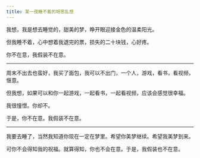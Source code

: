 ```yaml
---
title: 某一夜睡不着的胡思乱想
---
```


​​我想，我是想去睡觉的，甜美的梦，睁开眼迎接金色的温柔阳光。

但我睡不着，心中想着我退完的票，损失的二十块钱，心好疼。

你不在意，我假装不在意。

---

周末不出去也蛮好，我买了面包，我可以不出门，一个人，游戏，看书，看视频，惬意。

但我想，如果可以和你一起游戏，一起看书，一起看视频，应该会感觉很幸福。

我很憧憬。你却不。

于是，你不在意。我假装不在意。

---

我要去睡了，当然我知道你现在一定在梦里。希望你美梦继续。希望我美梦到来。

可你不会得知我的祝福。就算得知，你也不会在意。于是，我假装也不在意。